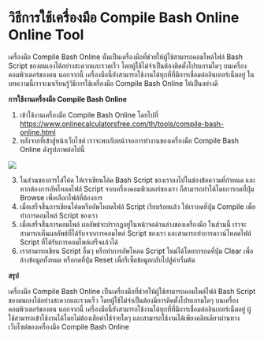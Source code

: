 วิธีการใช้เครื่องมือ Compile Bash Online Online Tool
====================================================

เครื่องมือ Compile Bash Online นั้นเป็นเครื่องมือที่ช่วยให้ผู้ใช้สามารถคอมไพล์ไฟล์ Bash Script ของตนเองได้อย่างสะดวกและรวดเร็ว โดยผู้ใช้ไม่จำเป็นต้องติดตั้งโปรแกรมใดๆ บนเครื่องคอมพิวเตอร์ของตน นอกจากนี้ เครื่องมือนี้ยังสามารถใช้งานได้ทุกที่ที่มีการเชื่อมต่ออินเทอร์เน็ตอยู่ ในบทความนี้เราจะมาเรียนรู้วิธีการใช้เครื่องมือ Compile Bash Online ให้เป็นอย่างดี

**การใช้งานเครื่องมือ Compile Bash Online**

1. เข้าใช้งานเครื่องมือ Compile Bash Online โดยไปที่ <https://www.onlinecalculatorsfree.com/th/tools/compile-bash-online.html>
2. หลังจากที่เข้าสู่หน้าเว็บไซต์ เราจะพบกับหน้าจอการทำงานของเครื่องมือ Compile Bash Online ดังรูปภาพต่อไปนี้

![](https://www.onlinecalculatorsfree.com/images/tools/compile-bash-online.png)

3. ในส่วนของการใส่โค้ด ให้เราเขียนโค้ด Bash Script ของเราลงไปในช่องข้อความที่กำหนด และหากต้องการอัพโหลดไฟล์ Script จากเครื่องคอมพิวเตอร์ของเรา ก็สามารถทำได้โดยการกดที่ปุ่ม Browse เพื่อเลือกไฟล์ที่ต้องการ
4. เมื่อเสร็จสิ้นการเขียนโค้ดหรืออัพโหลดไฟล์ Script เรียบร้อยแล้ว ให้เรากดที่ปุ่ม Compile เพื่อทำการคอมไพล์ Script ของเรา
5. เมื่อเสร็จสิ้นการคอมไพล์ ผลลัพธ์จะปรากฏอยู่ในหน้าจอด้านล่างของเครื่องมือ ในส่วนนี้ เราจะสามารถเห็นผลลัพธ์ที่ได้รับจากการคอมไพล์ Script ของเรา และสามารถทำการดาวน์โหลดไฟล์ Script ที่ได้รับการคอมไพล์เสร็จแล้วได้
6. เราสามารถเขียน Script อื่นๆ หรือทำการอัพโหลด Script ใหม่ได้โดยการกดที่ปุ่ม Clear เพื่อล้างข้อมูลทั้งหมด หรือกดที่ปุ่ม Reset เพื่อรีเซ็ตข้อมูลกลับไปสู่ค่าเริ่มต้น

**สรุป**

เครื่องมือ Compile Bash Online เป็นเครื่องมือที่ช่วยให้ผู้ใช้สามารถคอมไพล์ไฟล์ Bash Script ของตนเองได้อย่างสะดวกและรวดเร็ว โดยผู้ใช้ไม่จำเป็นต้องมีการติดตั้งโปรแกรมใดๆ บนเครื่องคอมพิวเตอร์ของตน นอกจากนี้ เครื่องมือนี้ยังสามารถใช้งานได้ทุกที่ที่มีการเชื่อมต่ออินเทอร์เน็ตอยู่ ผู้ใช้สามารถเข้าใช้งานได้โดยไม่ต้องเสียค่าใช้จ่ายใดๆ และสามารถใช้งานได้เพียงคลิกเดียวผ่านทางเว็บไซต์ของเครื่องมือ Compile Bash Online